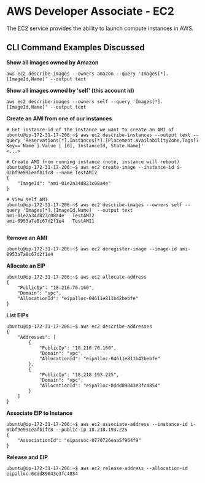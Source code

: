 # AWS Developer Associate - EC2

The EC2 service provides the ability to launch compute instances in AWS.

## CLI Command Examples Discussed
**Show all images owned by Amazon**
```
aws ec2 describe-images --owners amazon --query 'Images[*].[ImageId,Name]' --output text
```

**Show all images owned by 'self' (this account id)**
```
aws ec2 describe-images --owners self --query 'Images[*].[ImageId,Name]' --output text
```

**Create an AMI from one of our instances**
```
# Get instance-id of the instance we want to create an AMI of
ubuntu@ip-172-31-17-206:~$ aws ec2 describe-instances --output text --query 'Reservations[*].Instances[*].[Placement.AvailabilityZone,Tags[?Key==`Name`].Value | [0], InstanceId, State.Name]'
<...>

# Create AMI from running instance (note, instance will reboot)
ubuntu@ip-172-31-17-206:~$ aws ec2 create-image --instance-id i-0cbf9e991eafb1fc8 --name TestAMI2
{
    "ImageId": "ami-01e2a34d823c08a4e"
}

# View self AMI
ubuntu@ip-172-31-17-206:~$ aws ec2 describe-images --owners self --query 'Images[*].[ImageId,Name]' --output text
ami-01e2a34d823c08a4e	TestAMI2
ami-0953a7a8c67d2f1e4	TestAMI1


```

**Remove an AMI**
```
ubuntu@ip-172-31-17-206:~$ aws ec2 deregister-image --image-id ami-0953a7a8c67d2f1e4
```

**Allocate an EIP**
```
ubuntu@ip-172-31-17-206:~$ aws ec2 allocate-address
{
    "PublicIp": "18.216.76.160", 
    "Domain": "vpc", 
    "AllocationId": "eipalloc-04611e811b42bebfe"
}
```

**List EIPs**
```
ubuntu@ip-172-31-17-206:~$ aws ec2 describe-addresses
{
    "Addresses": [
        {
            "PublicIp": "18.216.76.160", 
            "Domain": "vpc", 
            "AllocationId": "eipalloc-04611e811b42bebfe"
        }, 
        {
            "PublicIp": "18.218.193.225", 
            "Domain": "vpc", 
            "AllocationId": "eipalloc-0ddd89043e3fc4854"
        }
    ]
}

```

**Associate EIP to Instance**
```
ubuntu@ip-172-31-17-206:~$ aws ec2 associate-address --instance-id i-0cbf9e991eafb1fc8 --public-ip 18.218.193.225
{
    "AssociationId": "eipassoc-0770726eaa5f964f9"
}
```

**Release and EIP**
```
ubuntu@ip-172-31-17-206:~$ aws ec2 release-address --allocation-id eipalloc-0ddd89043e3fc4854
```